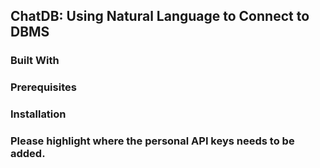 ## ChatDB: Using Natural Language to Connect to DBMS 

### Built With

### Prerequisites

### Installation

### Please highlight where the personal API keys needs to be added.
